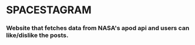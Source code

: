 # SPACESTAGRAM

### Website that fetches data from NASA's apod api and users can like/dislike the posts.
